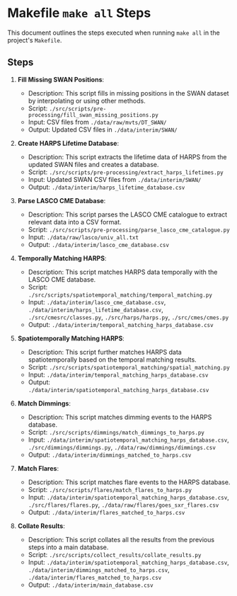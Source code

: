# Makefile `make all` Steps

This document outlines the steps executed when running `make all` in the project's `Makefile`.

## Steps

1. **Fill Missing SWAN Positions**:
   - Description: This script fills in missing positions in the SWAN dataset by interpolating or using other methods.
   - Script: `./src/scripts/pre-processing/fill_swan_missing_positions.py`
   - Input: CSV files from `./data/raw/mvts/DT_SWAN/`
   - Output: Updated CSV files in `./data/interim/SWAN/`

2. **Create HARPS Lifetime Database**:
   - Description: This script extracts the lifetime data of HARPS from the updated SWAN files and creates a database.
   - Script: `./src/scripts/pre-processing/extract_harps_lifetimes.py`
   - Input: Updated SWAN CSV files from `./data/interim/SWAN/`
   - Output: `./data/interim/harps_lifetime_database.csv`

3. **Parse LASCO CME Database**:
   - Description: This script parses the LASCO CME catalogue to extract relevant data into a CSV format.
   - Script: `./src/scripts/pre-processing/parse_lasco_cme_catalogue.py`
   - Input: `./data/raw/lasco/univ_all.txt`
   - Output: `./data/interim/lasco_cme_database.csv`

4. **Temporally Matching HARPS**:
   - Description: This script matches HARPS data temporally with the LASCO CME database.
   - Script: `./src/scripts/spatiotemporal_matching/temporal_matching.py`
   - Input: `./data/interim/lasco_cme_database.csv`, `./data/interim/harps_lifetime_database.csv`, `./src/cmesrc/classes.py`, `./src/harps/harps.py`, `./src/cmes/cmes.py`
   - Output: `./data/interim/temporal_matching_harps_database.csv`

5. **Spatiotemporally Matching HARPS**:
   - Description: This script further matches HARPS data spatiotemporally based on the temporal matching results.
   - Script: `./src/scripts/spatiotemporal_matching/spatial_matching.py`
   - Input: `./data/interim/temporal_matching_harps_database.csv`
   - Output: `./data/interim/spatiotemporal_matching_harps_database.csv`

6. **Match Dimmings**:
   - Description: This script matches dimming events to the HARPS database.
   - Script: `./src/scripts/dimmings/match_dimmings_to_harps.py`
   - Input: `./data/interim/spatiotemporal_matching_harps_database.csv`, `./src/dimmings/dimmings.py`, `./data/raw/dimmings/dimmings.csv`
   - Output: `./data/interim/dimmings_matched_to_harps.csv`

7. **Match Flares**:
   - Description: This script matches flare events to the HARPS database.
   - Script: `./src/scripts/flares/match_flares_to_harps.py`
   - Input: `./data/interim/spatiotemporal_matching_harps_database.csv`, `./src/flares/flares.py`, `./data/raw/flares/goes_sxr_flares.csv`
   - Output: `./data/interim/flares_matched_to_harps.csv`

8. **Collate Results**:
   - Description: This script collates all the results from the previous steps into a main database.
   - Script: `./src/scripts/collect_results/collate_results.py`
   - Input: `./data/interim/spatiotemporal_matching_harps_database.csv`, `./data/interim/dimmings_matched_to_harps.csv`, `./data/interim/flares_matched_to_harps.csv`
   - Output: `./data/interim/main_database.csv`
